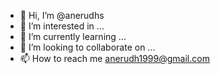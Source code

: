 - 👋 Hi, I’m @anerudhs
- 👀 I’m interested in ...
- 🌱 I’m currently learning ...
- 💞️ I’m looking to collaborate on ...
- 📫 How to reach me anerudh1999@gmail.com

<!---
anerudhs/anerudhs is a ✨ special ✨ repository because its `README.md` (this file) appears on your GitHub profile.
You can click the Preview link to take a look at your changes.
--->
